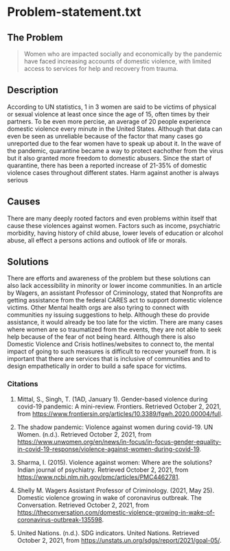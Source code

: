 # Problem-statement.txt

## **The Problem**
> Women who are impacted socially and economically by the pandemic have faced increasing accounts of domestic violence, with limited access to services for help and recovery from trauma.

## **Description**

According to UN statistics, 1 in 3 women are said to be victims of physical or sexual violence at least once since the age of 15, often times by their partners. To be even more percise, an average of 20 people experience domestic violence every minute in the United States. Although that data can even be seen as unreliable because of the factor that many cases go unreported due to the fear women have to speak up about it. In the wave of the pandemic, quarantine became a way to protect eachother from the virus but it also granted more freedom to domestic abusers. Since the start of quarantine, there has been a reported increase of 21-35% of domestic violence cases throughout different states. Harm against another is always  serious 

## **Causes**

There are many deeply rooted factors and even problems within itself that cause these violences against women. Factors such as income, psychiatric morbidity, having history of child abuse, lower levels of education or alcohol abuse, all effect a persons actions and outlook of life or morals.

## **Solutions**
There are efforts and awareness of the problem but these solutions can also lack accessibility in minority or lower income communities. In an article by Wagers, an assistant Professor of Criminology, stated that Nonprofits are getting assistance from the federal CARES act to support domestic violence victims. Other Mental health orgs are also tyring to connect with communities ny issuing suggestions to help. Although these do provide assistance, it would already be too late for the victim. There are many cases where women are so traumatized from the events, they are not able to seek help because of the fear of not being heard. Although there is also Domestic Violence and Crisis hotlines/websites to connect to, the mental impact of going to such measures is difficult to recover yourself from. It is important that there are services that is inclusive of communities and to design empathetically in order to build a safe space for victims.

### **Citations**

1. Mittal, S., Singh, T. (1AD, January 1). Gender-based violence during covid-19 pandemic: A mini-review. Frontiers. Retrieved October 2, 2021, from https://www.frontiersin.org/articles/10.3389/fgwh.2020.00004/full. 

2. The shadow pandemic: Violence against women during covid-19. UN Women. (n.d.). Retrieved October 2, 2021, from https://www.unwomen.org/en/news/in-focus/in-focus-gender-equality-in-covid-19-response/violence-against-women-during-covid-19. 

3. Sharma, I. (2015). Violence against women: Where are the solutions? Indian journal of psychiatry. Retrieved October 2, 2021, from https://www.ncbi.nlm.nih.gov/pmc/articles/PMC4462781. 

4. Shelly M. Wagers Assistant Professor of Criminology. (2021, May 25). Domestic violence growing in wake of coronavirus outbreak. The Conversation. Retrieved October 2, 2021, from https://theconversation.com/domestic-violence-growing-in-wake-of-coronavirus-outbreak-135598. 

5. United Nations. (n.d.). SDG indicators. United Nations. Retrieved October 2, 2021, from https://unstats.un.org/sdgs/report/2021/goal-05/. 

